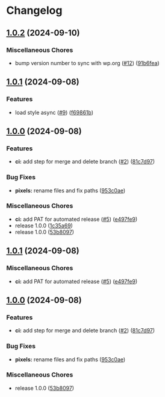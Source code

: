 # Changelog

## [1.0.2](https://github.com/WebdesignSeolab/cookie-legit/compare/v1.0.1...v1.0.2) (2024-09-10)


### Miscellaneous Chores

* bump version number to sync with wp.org ([#12](https://github.com/WebdesignSeolab/cookie-legit/issues/12)) ([91b6fea](https://github.com/WebdesignSeolab/cookie-legit/commit/91b6fea96eef1a58662e0dc81a6df28017da9960))

## [1.0.1](https://github.com/WebdesignSeolab/cookie-legit/compare/v1.0.0...v1.0.1) (2024-09-08)


### Features

* load style async ([#9](https://github.com/WebdesignSeolab/cookie-legit/issues/9)) ([f69861b](https://github.com/WebdesignSeolab/cookie-legit/commit/f69861b3ccbd9cafb11d1fe4e78a2241cc52f088))

## [1.0.0](https://github.com/WebdesignSeolab/cookie-legit/compare/v1.0.1...v1.0.0) (2024-09-08)


### Features

* **ci:** add step for merge and delete branch ([#2](https://github.com/WebdesignSeolab/cookie-legit/issues/2)) ([81c7d97](https://github.com/WebdesignSeolab/cookie-legit/commit/81c7d97ffef97c91422e0b20b740372f4e502eca))


### Bug Fixes

* **pixels:** rename files and fix paths ([953c0ae](https://github.com/WebdesignSeolab/cookie-legit/commit/953c0ae3487cd588b18020920f72fb31f8b775d1))


### Miscellaneous Chores

* **ci:** add PAT for automated release ([#5](https://github.com/WebdesignSeolab/cookie-legit/issues/5)) ([e497fe9](https://github.com/WebdesignSeolab/cookie-legit/commit/e497fe9d7001b96bc657dda488e8f5037b4f7aab))
* release 1.0.0 ([1c35a69](https://github.com/WebdesignSeolab/cookie-legit/commit/1c35a69d387885bbd001c72f66c76c59f68d0e90))
* release 1.0.0 ([53b8097](https://github.com/WebdesignSeolab/cookie-legit/commit/53b809706065efadba1902e6431e7d66cfd6729b))

## [1.0.1](https://github.com/WebdesignSeolab/cookie-legit/compare/v1.0.0...v1.0.1) (2024-09-08)


### Miscellaneous Chores

* **ci:** add PAT for automated release ([#5](https://github.com/WebdesignSeolab/cookie-legit/issues/5)) ([e497fe9](https://github.com/WebdesignSeolab/cookie-legit/commit/e497fe9d7001b96bc657dda488e8f5037b4f7aab))

## [1.0.0](https://github.com/WebdesignSeolab/cookie-legit/compare/v1.0.0-alpha.1...v1.0.0) (2024-09-08)


### Features

* **ci:** add step for merge and delete branch ([#2](https://github.com/WebdesignSeolab/cookie-legit/issues/2)) ([81c7d97](https://github.com/WebdesignSeolab/cookie-legit/commit/81c7d97ffef97c91422e0b20b740372f4e502eca))


### Bug Fixes

* **pixels:** rename files and fix paths ([953c0ae](https://github.com/WebdesignSeolab/cookie-legit/commit/953c0ae3487cd588b18020920f72fb31f8b775d1))


### Miscellaneous Chores

* release 1.0.0 ([53b8097](https://github.com/WebdesignSeolab/cookie-legit/commit/53b809706065efadba1902e6431e7d66cfd6729b))
